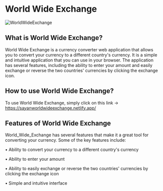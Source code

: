 # World Wide Exchange

![WorldWideExchange](https://github.com/sayanraha/World-Wide-Exchange/assets/109590974/855886d2-f612-47a6-a0d8-328c377fcede)


## What is World Wide Exchange?
World Wide Exchange is a currency converter web application that allows you to convert your currency to a different country's currency. It is a simple and intuitive application that you can use in your browser. The application has several features, including the ability to enter your amount and easily exchange or reverse the two countries' currencies by clicking the exchange icon.

## How to use World Wide Exchange?
To use World Wide Exchange, simply click on this link -> https://sayanworldwideexchange.netlify.app/

## Features of World Wide Exchange
World_Wide_Exchange has several features that make it a great tool for converting your currency. Some of the key features include:

•	Ability to convert your currency to a different country's currency

•	Ability to enter your amount

•	Ability to easily exchange or reverse the two countries' currencies by clicking the exchange icon

•	Simple and intuitive interface





